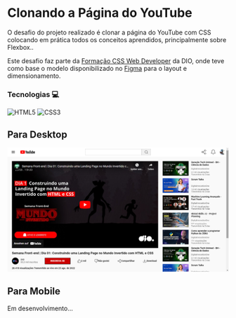 # Clonando a Página do YouTube

O desafio do projeto realizado é clonar a página do YouTube com CSS colocando em prática todos os conceitos aprendidos, principalmente sobre Flexbox..

Este desafio faz parte da [Formação CSS Web Developer](https://www.dio.me/curso-css) da DIO, onde teve como base o modelo disponibilizado no [Figma](https://www.figma.com/file/lrRWUZPKnqMDZrSDJmZxUS/Desafio-de-Flexbox---DIO?type=design&node-id=0-1&mode=design&t=kIWj3CPd6q8IEiJv-0) para o layout e dimensionamento.

### Tecnologias 💻
![HTML5](https://img.shields.io/badge/HTML5-000?style=for-the-badge&logo=html5)
![CSS3](https://img.shields.io/badge/CSS3-000?style=for-the-badge&logo=css3&logoColor=264CE4)

## Para Desktop
![Preview](./assets/img/preview-desktop.png)

## Para Mobile
Em desenvolvimento...